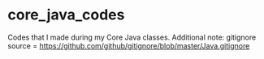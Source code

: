 # core_java_codes
Codes that I made during my Core Java classes.
Additional note: gitignore source = https://github.com/github/gitignore/blob/master/Java.gitignore
